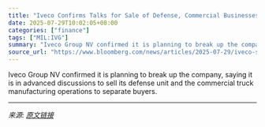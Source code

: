 ```yaml
---
title: "Iveco Confirms Talks for Sale of Defense, Commercial Businesses"
date: 2025-07-29T10:02:05+08:00
categories: ["finance"]
tags: ["MIL:IVG"]
summary: "Iveco Group NV confirmed it is planning to break up the company, saying it is in advanced discussions to sell its defense unit and the commercial truck manufacturing operations to separate buyers."
source_url: "https://www.bloomberg.com/news/articles/2025-07-29/iveco-said-to-near-defense-commercial-deals-with-leonardo-tata"
---
```


Iveco Group NV confirmed it is planning to break up the company, saying it is in advanced discussions to sell its defense unit and the commercial truck manufacturing operations to separate buyers.

---

*来源: [原文链接](https://www.bloomberg.com/news/articles/2025-07-29/iveco-said-to-near-defense-commercial-deals-with-leonardo-tata)*
